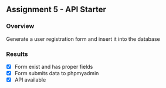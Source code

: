 ## Assignment 5 - API Starter

### Overview
Generate a user registration form and insert it into the database

### Results
- [x] Form exist and has proper fields
- [x] Form submits data to phpmyadmin
- [x] API available